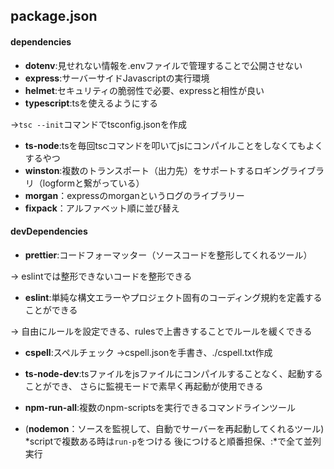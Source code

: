 ## package.json

#### dependencies
- __dotenv__:見せれない情報を.envファイルで管理することで公開させない
- __express__:サーバーサイドJavascriptの実行環境
- __helmet__:セキュリティの脆弱性で必要、expressと相性が良い
- __typescript__:tsを使えるようにする

&rarr;`tsc --init`コマンドでtsconfig.jsonを作成
- __ts-node__:tsを毎回tscコマンドを叩いてjsにコンパイルことをしなくてもよくするやつ
- __winston__:複数のトランスポート（出力先）をサポートするロギングライブラリ（logformと繋がっている）
- __morgan__：expressのmorganというログのライブラリー
- __fixpack__：アルファベット順に並び替え

#### devDependencies
- __prettier__:コードフォーマッター（ソースコードを整形してくれるツール）

&rarr; eslintでは整形できないコードを整形できる

- __eslint__:単純な構文エラーやプロジェクト固有のコーディング規約を定義することができる

&rarr; 自由にルールを設定できる、rulesで上書きすることでルールを緩くできる

- __cspell__:スペルチェック
&rarr;cspell.jsonを手書き、./cspell.txt作成

- __ts-node-dev__:tsファイルをjsファイルにコンパイルすることなく、起動することができ、
さらに監視モードで素早く再起動が使用できる
- __npm-run-all__:複数のnpm-scriptsを実行できるコマンドラインツール
- (__nodemon__：ソースを監視して、自動でサーバーを再起動してくれるツール)
*scriptで複数ある時は`run-p`をつける 後につけると順番担保、:*で全て並列実行